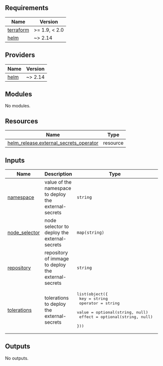 <!-- BEGIN_TF_DOCS -->
## Requirements

| Name | Version |
|------|---------|
| <a name="requirement_terraform"></a> [terraform](#requirement\_terraform) | >= 1.9, < 2.0 |
| <a name="requirement_helm"></a> [helm](#requirement\_helm) | ~> 2.14 |

## Providers

| Name | Version |
|------|---------|
| <a name="provider_helm"></a> [helm](#provider\_helm) | ~> 2.14 |

## Modules

No modules.

## Resources

| Name | Type |
|------|------|
| [helm_release.external_secrets_operator](https://registry.terraform.io/providers/hashicorp/helm/latest/docs/resources/release) | resource |

## Inputs

| Name | Description | Type | Default | Required |
|------|-------------|------|---------|:--------:|
| <a name="input_namespace"></a> [namespace](#input\_namespace) | value of the namespace to deploy the external-secrets | `string` | `"cluster-apps"` | no |
| <a name="input_node_selector"></a> [node\_selector](#input\_node\_selector) | node selector to deploy the external-secrets | `map(string)` | <pre>{<br/>  "node.kubernetes.io/pool": "critical"<br/>}</pre> | no |
| <a name="input_repository"></a> [repository](#input\_repository) | repository of immage to deploy the external-secrets | `string` | `"oci.external-secrets.io/external-secrets/external-secrets"` | no |
| <a name="input_tolerations"></a> [tolerations](#input\_tolerations) | tolerations to deploy the external-secrets | <pre>list(object({<br/>    key      = string<br/>    operator = string<br/>    value    = optional(string, null)<br/>    effect   = optional(string, null)<br/>  }))</pre> | <pre>[<br/>  {<br/>    "key": "CriticalAddonsOnly",<br/>    "operator": "Exists"<br/>  }<br/>]</pre> | no |

## Outputs

No outputs.
<!-- END_TF_DOCS -->